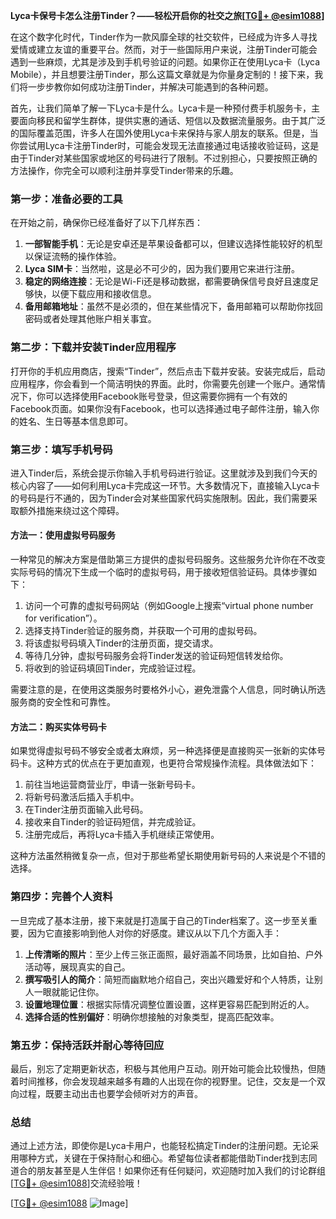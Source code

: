 **Lyca卡保号卡怎么注册Tinder？——轻松开启你的社交之旅[[TG💪+ @esim1088](https://t.me/s/esim1088)]**

在这个数字化时代，Tinder作为一款风靡全球的社交软件，已经成为许多人寻找爱情或建立友谊的重要平台。然而，对于一些国际用户来说，注册Tinder可能会遇到一些麻烦，尤其是涉及到手机号验证的问题。如果你正在使用Lyca卡（Lyca Mobile），并且想要注册Tinder，那么这篇文章就是为你量身定制的！接下来，我们将一步步教你如何成功注册Tinder，并解决可能遇到的各种问题。

首先，让我们简单了解一下Lyca卡是什么。Lyca卡是一种预付费手机服务卡，主要面向移民和留学生群体，提供实惠的通话、短信以及数据流量服务。由于其广泛的国际覆盖范围，许多人在国外使用Lyca卡来保持与家人朋友的联系。但是，当你尝试用Lyca卡注册Tinder时，可能会发现无法直接通过电话接收验证码，这是由于Tinder对某些国家或地区的号码进行了限制。不过别担心，只要按照正确的方法操作，你完全可以顺利注册并享受Tinder带来的乐趣。

### 第一步：准备必要的工具

在开始之前，确保你已经准备好了以下几样东西：

1. **一部智能手机**：无论是安卓还是苹果设备都可以，但建议选择性能较好的机型以保证流畅的操作体验。
2. **Lyca SIM卡**：当然啦，这是必不可少的，因为我们要用它来进行注册。
3. **稳定的网络连接**：无论是Wi-Fi还是移动数据，都需要确保信号良好且速度足够快，以便下载应用和接收信息。
4. **备用邮箱地址**：虽然不是必须的，但在某些情况下，备用邮箱可以帮助你找回密码或者处理其他账户相关事宜。

### 第二步：下载并安装Tinder应用程序

打开你的手机应用商店，搜索“Tinder”，然后点击下载并安装。安装完成后，启动应用程序，你会看到一个简洁明快的界面。此时，你需要先创建一个账户。通常情况下，你可以选择使用Facebook账号登录，但这需要你拥有一个有效的Facebook页面。如果你没有Facebook，也可以选择通过电子邮件注册，输入你的姓名、生日等基本信息即可。

### 第三步：填写手机号码

进入Tinder后，系统会提示你输入手机号码进行验证。这里就涉及到我们今天的核心内容了——如何利用Lyca卡完成这一环节。大多数情况下，直接输入Lyca卡的号码是行不通的，因为Tinder会对某些国家代码实施限制。因此，我们需要采取额外措施来绕过这个障碍。

#### 方法一：使用虚拟号码服务

一种常见的解决方案是借助第三方提供的虚拟号码服务。这些服务允许你在不改变实际号码的情况下生成一个临时的虚拟号码，用于接收短信验证码。具体步骤如下：

1. 访问一个可靠的虚拟号码网站（例如Google上搜索“virtual phone number for verification”）。
2. 选择支持Tinder验证的服务商，并获取一个可用的虚拟号码。
3. 将该虚拟号码填入Tinder的注册页面，提交请求。
4. 等待几分钟，虚拟号码服务会将Tinder发送的验证码短信转发给你。
5. 将收到的验证码填回Tinder，完成验证过程。

需要注意的是，在使用这类服务时要格外小心，避免泄露个人信息，同时确认所选服务商的安全性和可靠性。

#### 方法二：购买实体号码卡

如果觉得虚拟号码不够安全或者太麻烦，另一种选择便是直接购买一张新的实体号码卡。这种方式的优点在于更加直观，也更符合常规操作流程。具体做法如下：

1. 前往当地运营商营业厅，申请一张新号码卡。
2. 将新号码激活后插入手机中。
3. 在Tinder注册页面输入此号码。
4. 接收来自Tinder的验证码短信，并完成验证。
5. 注册完成后，再将Lyca卡插入手机继续正常使用。

这种方法虽然稍微复杂一点，但对于那些希望长期使用新号码的人来说是个不错的选择。

### 第四步：完善个人资料

一旦完成了基本注册，接下来就是打造属于自己的Tinder档案了。这一步至关重要，因为它直接影响到他人对你的好感度。建议从以下几个方面入手：

1. **上传清晰的照片**：至少上传三张正面照，最好涵盖不同场景，比如自拍、户外活动等，展现真实的自己。
2. **撰写吸引人的简介**：简短而幽默地介绍自己，突出兴趣爱好和个人特质，让别人一眼就能记住你。
3. **设置地理位置**：根据实际情况调整位置设置，这样更容易匹配到附近的人。
4. **选择合适的性别偏好**：明确你想接触的对象类型，提高匹配效率。

### 第五步：保持活跃并耐心等待回应

最后，别忘了定期更新状态，积极与其他用户互动。刚开始可能会比较慢热，但随着时间推移，你会发现越来越多有趣的人出现在你的视野里。记住，交友是一个双向过程，既要主动出击也要学会倾听对方的声音。

### 总结

通过上述方法，即使你是Lyca卡用户，也能轻松搞定Tinder的注册问题。无论采用哪种方式，关键在于保持耐心和细心。希望每位读者都能借助Tinder找到志同道合的朋友甚至是人生伴侣！如果你还有任何疑问，欢迎随时加入我们的讨论群组[[TG💪+ @esim1088](https://t.me/s/esim1088)]交流经验哦！

[[TG💪+ @esim1088](https://t.me/s/esim1088) ![Image](https://i.postimg.cc/4NQfJmqS/Snipaste-2025-05-13-00-14-12.png)]